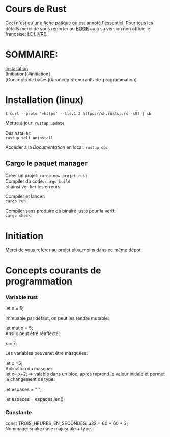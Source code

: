 # Cours de Rust   
Ceci n'est qu'une fiche patique où est annoté l'essentiel. Pour tous les détails merci de vous reporter au [BOOK](https://doc.rust-lang.org/book/) ou a sa version non officielle française: [LE LIVRE](https://jimskapt.github.io/rust-book-fr/title-page.html).   
   
# SOMMAIRE:   
[Installation](#installation-linux)   
[Initiation](#initiation]   
[Concepts de bases](#concepts-courants-de-programmation]   
   
   
  
# Installation (linux)   
   
```$ curl --proto '=https' --tlsv1.2 https://sh.rustup.rs -sSf | sh```
   
Mettre à jour:
```rustup update```   
   
Désinstaller:   
```rustup self uninstall```   
   
Accéder à la *Documentation* en local:
```rustup doc```   
## Cargo le paquet manager   
   
Créer un projet:
```cargo new projet_rust```  
Compiler du code:
```cargo build```   
et ainsi verifier les erreurs.   
   
Compiler et lancer:   
```cargo run```   
   
Compiler sans produire de binaire juste pour la verif:   
```cargo check```   
   

# Initiation   
Merci de vous referer au projet plus_moins dans ce même dépot.   
   
# Concepts courants de programmation   
   

### Variable rust   
let x = 5;   
   
Immuable par défaut, on peut les rendre mutable:   

let mut x = 5;   
Ansi x peut être réaffecté:   

x = 7;   
   
Les variables peuvenet être masquées:   

let x =5;   
Aplication du masque:   
let x= x+2; => valable dans un bloc, apres reprend la valeur initiale et permet le changement de type:   

let espaces = "   ";   

let espaces = espaces.len();   
   
   
### Constante   

const TROIS_HEURES_EN_SECONDES: u32 = 60 * 60 * 3;   
Nommage: snake case majuscule + type.   




